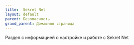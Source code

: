 ```yaml
---
title:  Sekret Net
layout: default
parent: Безопасность
grand_parent: Домашняя страница
---
```


Раздел с информацией о настройке и работе с Sekret Net